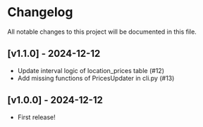 # Changelog

All notable changes to this project will be documented in this file.

## [v1.1.0] - 2024-12-12
- Update interval logic of location_prices table (#12)
- Add missing functions of PricesUpdater in cli.py (#13)

## [v1.0.0] - 2024-12-12
- First release!